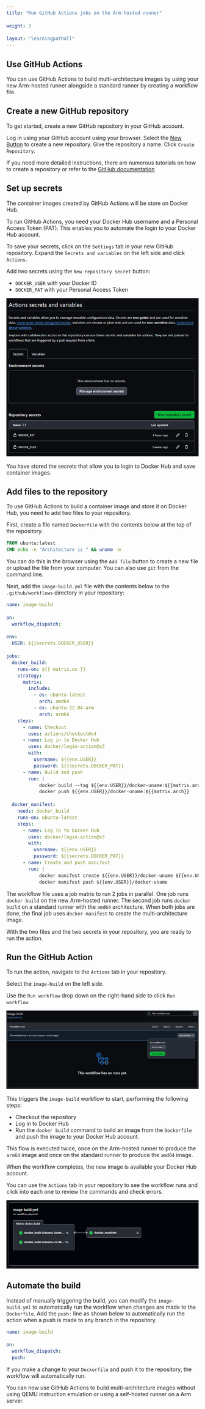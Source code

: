 ```yaml
---
title: "Run GitHub Actions jobs on the Arm-hosted runner"

weight: 3

layout: "learningpathall"
---
```


## Use GitHub Actions

You can use GitHub Actions to build multi-architecture images by using your new Arm-hosted runner alongside a standard runner by creating a workflow file.

## Create a new GitHub repository

To get started, create a new GitHub repository in your GitHub account. 

Log in using your GitHub account using your browser. Select the [New Button](https://github.com/new) to create a new repository. Give the repository a name. Click `Create Repository`. 

If you need more detailed instructions, there are numerous tutorials on how to create a repository or refer to the [GitHub documentation](https://docs.github.com/en/repositories/creating-and-managing-repositories/creating-a-new-repository)

## Set up secrets

The container images created by GitHub Actions will be store on Docker Hub. 

To run GitHub Actions, you need your Docker Hub username and a Personal Access Token (PAT). This enables you to automate the login to your Docker Hub account. 

To save your secrets, click on the `Settings` tab in your new GitHub repository. Expand the `Secrets and variables` on the left side and click `Actions`.

Add two secrets using the `New repository secret` button:
- `DOCKER_USER` with your Docker ID
- `DOCKER_PAT` with your Personal Access Token 

![GitHub Actions Secrets #center](_images/secrets.png)

You have stored the secrets that allow you to login to Docker Hub and save container images.

## Add files to the repository

To use GitHub Actions to build a container image and store it on Docker Hub, you need to add two files to your repository.

First, create a file named `Dockerfile` with the contents below at the top of the repository.

```dockerfile
FROM ubuntu:latest
CMD echo -n "Architecture is " && uname -m
```

You can do this in the browser using the `Add file` button to create a new file or upload the file from your computer. You can also use `git` from the command line.

Next, add the `image-build.yml` file with the contents below to the `.github/workflows` directory in your repository: 

```yml
name: image-build

on:
  workflow_dispatch:

env:
  USER: ${{secrets.DOCKER_USER}}

jobs:
  docker_build:
    runs-on: ${{ matrix.os }}
    strategy:
      matrix:
        include: 
          - os: ubuntu-latest
            arch: amd64
          - os: ubuntu-22.04-arm
            arch: arm64
    steps:
      - name: Checkout
        uses: actions/checkout@v4
      - name: Log in to Docker Hub
        uses: docker/login-action@v3
        with:
          username: ${{env.USER}}
          password: ${{secrets.DOCKER_PAT}}
      - name: Build and push
        run: |
            docker build --tag ${{env.USER}}/docker-uname:${{matrix.arch}}  .
            docker push ${{env.USER}}/docker-uname:${{matrix.arch}}

  docker_manifest:
    needs: docker_build
    runs-on: ubuntu-latest
    steps:
      - name: Log in to Docker Hub
        uses: docker/login-action@v3
        with:
          username: ${{env.USER}}
          password: ${{secrets.DOCKER_PAT}}
      - name: Create and push manifest
        run: |
            docker manifest create ${{env.USER}}/docker-uname ${{env.USER}}/docker-uname:amd64 ${{env.USER}}/docker-uname:arm64
            docker manifest push ${{env.USER}}/docker-uname
```

The workflow file uses a job matrix to run 2 jobs in parallel. One job runs `docker build` on the new Arm-hosted runner. The second job runs `docker build` on a standard runner with the `amd64` architecture. When both jobs are done, the final job uses `docker manifest` to create the multi-architecture image. 

With the two files and the two secrets in your repository, you are ready to run the action.

## Run the GitHub Action

To run the action, navigate to the `Actions` tab in your repository. 

Select the `image-build` on the left side. 

Use the `Run workflow` drop down on the right-hand side to click `Run workflow`. 

![Run workflow #center](_images/run-action.png)

This triggers the `image-build` workflow to start, performing the following steps:
- Checkout the repository
- Log in to Docker Hub
- Run the `docker build` command to build an image from the `Dockerfile` and push the image to your Docker Hub account.

This flow is executed twice, once on the Arm-hosted runner to produce the `arm64` image and once on the standard runner to produce the `amd64` image.

When the workflow completes, the new image is available your Docker Hub account. 

You can use the `Actions` tab in your repository to see the workflow runs and click into each one to review the commands and check errors.

![Run workflow #center](_images/matrix.png)

## Automate the build

Instead of manually triggering the build, you can modify the `image-build.yml` to automatically run the workflow when changes are made to the `Dockerfile`. Add the `push:` line as shown below to automatically run the action when a push is made to any branch in the repository.

```yml
name: image-build

on:
  workflow_dispatch:
  push:
```

If you make a change to your `Dockerfile` and push it to the repository, the workflow will automatically run.

You can now use GitHub Actions to build multi-architecture images without using QEMU instruction emulation or using a self-hosted runner on a Arm server. 
